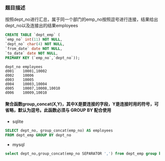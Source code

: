 ### 题目描述
按照dept_no进行汇总，属于同一个部门的emp_no按照逗号进行连接，结果给出dept_no以及连接出的结果employees
```sql
CREATE TABLE `dept_emp` (
`emp_no` int(11) NOT NULL,
`dept_no` char(4) NOT NULL,
`from_date` date NOT NULL,
`to_date` date NOT NULL,
PRIMARY KEY (`emp_no`,`dept_no`));
```

```
dept_no	employees
d001	10001,10002
d002	10006
d003	10005
d004	10003,10004
d005	10007,10008,10010
d006	10009,10010
```

#### 聚合函数group_concat(X,Y)，其中X是要连接的字段，Y是连接时用的符号，可省略，默认为逗号。此函数必须与 GROUP BY 配合使用

* sqlite
```sql
SELECT dept_no, group_concat(emp_no) AS employees
FROM dept_emp GROUP BY dept_no
```

* mysql
```sql
select dept_no,group_concat(emp_no SEPARATOR ',') from dept_emp group by dept_no;
```
